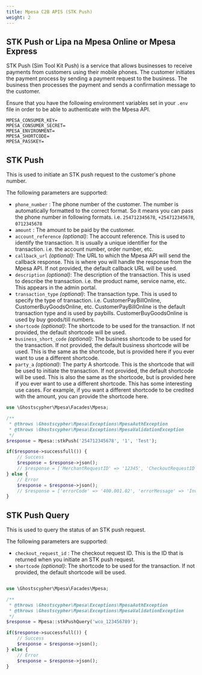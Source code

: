 ```yaml
---
title: Mpesa C2B APIS (STK Push)
weight: 2
---
```


## STK Push or Lipa na Mpesa Online or Mpesa Express

STK Push (Sim Tool Kit Push) is a service that allows businesses to receive payments from customers using their mobile phones. The customer initiates the payment process by sending a payment request to the business. The business then processes the payment and sends a confirmation message to the customer.

Ensure that you have the following environment variables set in your `.env` file in order to be able to authenticate with the Mpesa API.

```dotenv
MPESA_CONSUMER_KEY=
MPESA_CONSUMER_SECRET=
MPESA_ENVIRONMENT=
MPESA_SHORTCODE=
MPESA_PASSKEY=
```

## STK Push

This is used to initiate an STK push request to the customer's phone number.

The following parameters are supported:

- `phone_number` : The phone number of the customer. The number is automatically formatted to the correct format. So it means you can pass the phone number in following formats. i.e. `254712345678`, `+254712345678`, `0712345678`
- `amount` : The amount to be paid by the customer.
- `account_reference` *(optional)*: The account reference. This is used to identify the transaction. It is usually a unique identifier for the transaction. i.e. the account number, order number, etc.
- `callback_url` *(optional)*: The URL to which the Mpesa API will send the callback response. This is where you will handle the response from the Mpesa API. If not provided, the default callback URL will be used.
- `description` *(optional)*: The description of the transaction. This is used to describe the transaction. i.e. the product name, service name, etc. This appears in the admin portal.
- `transaction_type` *(optional)*: The transaction type. This is used to specify the type of transaction. i.e. CustomerPayBillOnline, CustomerBuyGoodsOnline, etc. CustomerPayBillOnline is the default transaction type and is used by paybills. CustomerBuyGoodsOnline is used by buy goods/till numbers.
- `shortcode` *(optional)*: The shortcode to be used for the transaction. If not provided, the default shortcode will be used.
- `business_short_code` *(optional)*: The business shortcode to be used for the transaction. If not provided, the default business shortcode will be used. This is the same as the shortcode, but is provided here if you ever want to use a different shortcode.
- `party_a` *(optional)*: The party A shortcode. This is the shortcode that will be used to initiate the transaction. If not provided, the default shortcode will be used. This is also the same as the shortcode, but is provided here if you ever want to use a different shortcode. This has some interesting use cases. For example, if you want a different shortcode to be credited with the amount, you can provide the shortcode here.

```php
use \Ghostscypher\Mpesa\Facades\Mpesa;

/**
 * @throws \Ghostscypher\Mpesa\Exceptions\MpesaAuthException
 * @throws \Ghostscypher\Mpesa\Exceptions\MpesaValidationException
 */
$response = Mpesa::stkPush('254712345678', '1', 'Test');

if($response->successfull()) {
    // Success
    $response = $response->json();
    // $response = ['MerchantRequestID' => '12345', 'CheckoutRequestID' => '12345', 'ResponseCode' => '0', 'ResponseDescription' => 'Success. Request accepted for processing', 'CustomerMessage' => 'Success. Request accepted for processing']
} else {
    // Error
    $response = $response->json();
    // $response = ['errorCode' => '400.001.02', 'errorMessage' => 'Invalid Access Token']
}
```

## STK Push Query

This is used to query the status of an STK push request.

The following parameters are supported:

- `checkout_request_id` : The checkout request ID. This is the ID that is returned when you initiate an STK push request.
- `shortcode` *(optional)*: The shortcode to be used for the transaction. If not provided, the default shortcode will be used.

```php

use \Ghostscypher\Mpesa\Facades\Mpesa;

/**
 * @throws \Ghostscypher\Mpesa\Exceptions\MpesaAuthException
 * @throws \Ghostscypher\Mpesa\Exceptions\MpesaValidationException
 */
$response = Mpesa::stkPushQuery('wco_123456789');

if($response->successfull()) {
    // Success
    $response = $response->json();
} else {
    // Error
    $response = $response->json();
}
```
